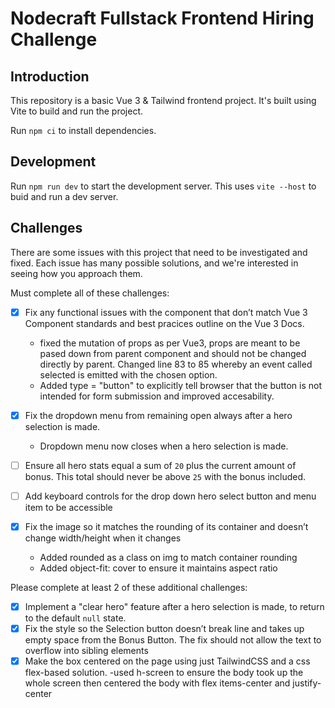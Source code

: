# Nodecraft Fullstack Frontend Hiring Challenge

## Introduction
This repository is a basic Vue 3 & Tailwind frontend project. It's built using Vite to build and run the project.

Run `npm ci` to install dependencies.

## Development

Run `npm run dev` to start the development server. This uses `vite --host` to buid and run a dev server.

## Challenges

There are some issues with this project that need to be investigated and fixed. Each issue has many possible solutions, and we're interested in seeing how you approach them.

Must complete all of these challenges:

- [x] Fix any functional issues with the component that don’t match Vue 3 Component standards and best  pracices outline on the Vue 3 Docs.
    + fixed the mutation of props as per Vue3, props are meant to be pased down from parent component and should not be changed directly by parent. Changed line 83 to 85 whereby an event called selected is emitted with the chosen option. 
    + Added type = "button" to explicitly tell browser that the button is not intended for form submission and improved accesability. 

- [x] Fix the dropdown menu from remaining open always after a hero selection is made.
    + Dropdown menu now closes when a hero selection is made.  

- [ ] Ensure all hero stats equal a sum of `20` plus the current amount of bonus. This total should never be above `25` with the bonus included.

- [ ] Add keyboard controls for the drop down hero select button and menu item to be accessible
- [x] Fix the image so it matches the rounding of its container and doesn’t change width/height when it changes
    + Added rounded as a class on img to match container rounding
    + Added object-fit: cover to ensure it maintains aspect ratio

Please complete at least 2 of these additional challenges:

- [x] Implement a "clear hero" feature after a hero selection is made, to return to the default `null` state.
- [x] Fix the style so the Selection button doesn’t break line and takes up empty space from the Bonus Button. The fix should not allow the text to overflow into sibling elements
- [x] Make the box centered on the page using just TailwindCSS and a css flex-based solution.
 -used h-screen to ensure the body took up the whole screen then centered the body with flex items-center and justify-center
